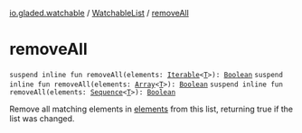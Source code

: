 [io.gladed.watchable](../index.md) / [WatchableList](index.md) / [removeAll](./remove-all.md)

# removeAll

`suspend inline fun removeAll(elements: `[`Iterable`](https://kotlinlang.org/api/latest/jvm/stdlib/kotlin.collections/-iterable/index.html)`<`[`T`](index.md#T)`>): `[`Boolean`](https://kotlinlang.org/api/latest/jvm/stdlib/kotlin/-boolean/index.html)
`suspend inline fun removeAll(elements: `[`Array`](https://kotlinlang.org/api/latest/jvm/stdlib/kotlin/-array/index.html)`<`[`T`](index.md#T)`>): `[`Boolean`](https://kotlinlang.org/api/latest/jvm/stdlib/kotlin/-boolean/index.html)
`suspend inline fun removeAll(elements: `[`Sequence`](https://kotlinlang.org/api/latest/jvm/stdlib/kotlin.sequences/-sequence/index.html)`<`[`T`](index.md#T)`>): `[`Boolean`](https://kotlinlang.org/api/latest/jvm/stdlib/kotlin/-boolean/index.html)

Remove all matching elements in [elements](remove-all.md#io.gladed.watchable.WatchableList$removeAll(kotlin.collections.Iterable((io.gladed.watchable.WatchableList.T)))/elements) from this list, returning true if the list was changed.

